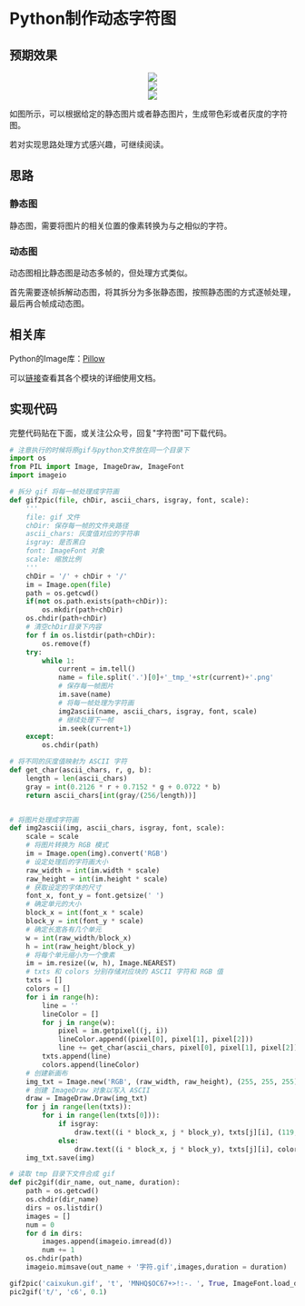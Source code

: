 # Python制作动态字符图



## 预期效果

<div align='center'><image src='https://p1-juejin.byteimg.com/tos-cn-i-k3u1fbpfcp/1f01fc76ebed4207a3c7d802378a9f6a~tplv-k3u1fbpfcp-watermark.image?'></div>

<div align='center'><image src='https://p3-juejin.byteimg.com/tos-cn-i-k3u1fbpfcp/b109e0c998564466a50133eb34fed66b~tplv-k3u1fbpfcp-watermark.image?'></div>

<div align='center'><image src='https://p1-juejin.byteimg.com/tos-cn-i-k3u1fbpfcp/cecbdbd045274549976916f2c32dacda~tplv-k3u1fbpfcp-watermark.image?'></div>

如图所示，可以根据给定的静态图片或者静态图片，生成带色彩或者灰度的字符图。

若对实现思路处理方式感兴趣，可继续阅读。

## 思路

### 静态图

静态图，需要将图片的相关位置的像素转换为与之相似的字符。

### 动态图

动态图相比静态图是动态多帧的，但处理方式类似。

首先需要逐帧拆解动态图，将其拆分为多张静态图，按照静态图的方式逐帧处理，最后再合帧成动态图。

## 相关库

Python的Image库：[Pillow](https://pillow.readthedocs.io/en/stable/reference/Image.html)

可以[链接](https://pillow.readthedocs.io/en/stable/reference/Image.html)查看其各个模块的详细使用文档。

## 实现代码

完整代码贴在下面，或关注公众号，回复"字符图"可下载代码。

```python
# 注意执行的时候将原gif与python文件放在同一个目录下
import os
from PIL import Image, ImageDraw, ImageFont
import imageio

# 拆分 gif 将每一帧处理成字符画
def gif2pic(file, chDir, ascii_chars, isgray, font, scale):
    '''
    file: gif 文件
    chDir: 保存每一帧的文件夹路径
    ascii_chars: 灰度值对应的字符串
    isgray: 是否黑白
    font: ImageFont 对象
    scale: 缩放比例
    '''
    chDir = '/' + chDir + '/'
    im = Image.open(file)
    path = os.getcwd()
    if(not os.path.exists(path+chDir)):
        os.mkdir(path+chDir)
    os.chdir(path+chDir)
    # 清空chDir目录下内容
    for f in os.listdir(path+chDir):
        os.remove(f)
    try:
        while 1:
            current = im.tell()
            name = file.split('.')[0]+'_tmp_'+str(current)+'.png'
            # 保存每一帧图片
            im.save(name)
            # 将每一帧处理为字符画
            img2ascii(name, ascii_chars, isgray, font, scale)
            # 继续处理下一帧
            im.seek(current+1)
    except:
        os.chdir(path)

# 将不同的灰度值映射为 ASCII 字符
def get_char(ascii_chars, r, g, b):
    length = len(ascii_chars)
    gray = int(0.2126 * r + 0.7152 * g + 0.0722 * b)
    return ascii_chars[int(gray/(256/length))]


# 将图片处理成字符画
def img2ascii(img, ascii_chars, isgray, font, scale):
    scale = scale
    # 将图片转换为 RGB 模式
    im = Image.open(img).convert('RGB')
    # 设定处理后的字符画大小
    raw_width = int(im.width * scale)
    raw_height = int(im.height * scale)
    # 获取设定的字体的尺寸
    font_x, font_y = font.getsize(' ')
    # 确定单元的大小
    block_x = int(font_x * scale)
    block_y = int(font_y * scale)
    # 确定长宽各有几个单元
    w = int(raw_width/block_x)
    h = int(raw_height/block_y)
    # 将每个单元缩小为一个像素
    im = im.resize((w, h), Image.NEAREST)
    # txts 和 colors 分别存储对应块的 ASCII 字符和 RGB 值
    txts = []
    colors = []
    for i in range(h):
        line = ''
        lineColor = []
        for j in range(w):
            pixel = im.getpixel((j, i))
            lineColor.append((pixel[0], pixel[1], pixel[2]))
            line += get_char(ascii_chars, pixel[0], pixel[1], pixel[2])
        txts.append(line)
        colors.append(lineColor)
    # 创建新画布
    img_txt = Image.new('RGB', (raw_width, raw_height), (255, 255, 255))
    # 创建 ImageDraw 对象以写入 ASCII
    draw = ImageDraw.Draw(img_txt)
    for j in range(len(txts)):
        for i in range(len(txts[0])):
            if isgray:
                draw.text((i * block_x, j * block_y), txts[j][i], (119,136,153))
            else:
                draw.text((i * block_x, j * block_y), txts[j][i], colors[j][i])
    img_txt.save(img)

# 读取 tmp 目录下文件合成 gif
def pic2gif(dir_name, out_name, duration):
    path = os.getcwd()
    os.chdir(dir_name)
    dirs = os.listdir()
    images = []
    num = 0
    for d in dirs:
        images.append(imageio.imread(d))
        num += 1
    os.chdir(path)
    imageio.mimsave(out_name + '字符.gif',images,duration = duration)

gif2pic('caixukun.gif', 't', 'MNHQ$OC67+>!:-. ', True, ImageFont.load_default(), 1)
pic2gif('t/', 'c6', 0.1)
```



